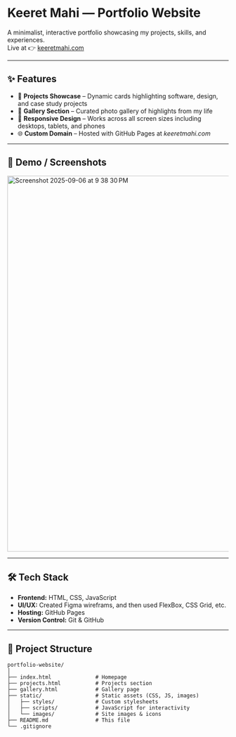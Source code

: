 # Keeret Mahi — Portfolio Website  

A minimalist, interactive portfolio showcasing my projects, skills, and experiences.  
Live at 👉 [keeretmahi.com](https://keeretmahi.com)  

---

## ✨ Features  
- 📂 **Projects Showcase** – Dynamic cards highlighting software, design, and case study projects  
- 📸 **Gallery Section** – Curated photo gallery of highlights from my life
- 📱 **Responsive Design** – Works across all screen sizes including desktops, tablets, and phones
- 🌐 **Custom Domain** – Hosted with GitHub Pages at *keeretmahi.com*  

---

## 📸 Demo / Screenshots  
<img width="1512" height="856" alt="Screenshot 2025-09-06 at 9 38 30 PM" src="https://github.com/user-attachments/assets/123806c0-aa36-497f-bfc4-b803b1a10174" />

---

## 🛠 Tech Stack  
- **Frontend:** HTML, CSS, JavaScript  
- **UI/UX:** Created Figma wireframs, and then used FlexBox, CSS Grid, etc.
- **Hosting:** GitHub Pages
- **Version Control:** Git & GitHub  

---

## 📂 Project Structure  

```text
portfolio-website/
│
├── index.html              # Homepage  
├── projects.html           # Projects section  
├── gallery.html            # Gallery page  
├── static/                 # Static assets (CSS, JS, images)  
│   ├── styles/             # Custom stylesheets  
│   ├── scripts/            # JavaScript for interactivity  
│   └── images/             # Site images & icons  
├── README.md               # This file  
└── .gitignore
```
